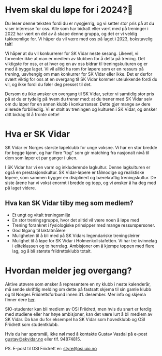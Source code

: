 # Hvem skal du løpe for i 2024?💞 

Du leser denne teksten fordi du er nysgjerrig, og vi setter stor pris på at du viser interesse for oss. Alle som har bidratt eller vært med på treninger i 2022 har vært en del av å skape denne gruppa, og det er vi veldig takknemlige for. Vi håper du vil være med oss på laget i 2023, bokstavelig talt!

Vi håper at du vil konkurrerer for SK Vidar neste sesong. Likevel, vi forventer ikke at man er medlem av klubben for å delta på trening. Det viktigste for oss, er at hver og en av oss bidrar til treningskulturen og er med å bygge laget. Vi vil alltid ha rom for løpere som er en ressurs på trening, uavhengig om man konkurrer for SK Vidar eller ikke. Det er derfor svært viktig for oss at en overgang til SK Vidar kommer utelukkende fordi du vil, og ikke fordi du føler deg presset til det. 

Dersom du ikke ønsker en overgang til SK Vidar, setter vi samtidig stor pris på at du er tydelig på hvem du trener med: at du trener med SK Vidar selv om du løper for en annen klubb i konkurranser. Dette gjør mange av dere allerede forbilledlig. Vi er stolt av treningen og kulturen i SK Vidar, og ønsker ditt bidrag til å fronte dette! 

# Hva er SK Vidar

SK Vidar er Norges største løpeklubb for unge voksne. Vi har en stor bredde for begge kjønn, og har flere “tog” som gir matching fra nasjonalt nivå til dem som løper et par ganger i uken. 

I SK Vidar har vi en varm og inkluderende lagkultur. Denne lagkulturen er også en prestasjonskultur. SK Vidar-løpere er tålmodige og realistiske løpere, som sammen bygger en disiplinert og bærekraftig treningskultur. De siste årene har vi vokst enormt i bredde og topp, og vi ønsker å ha deg med på laget videre. 

## Hva kan SK Vidar tilby meg som medlem?

* Et ungt og vitalt treningsmiljø 
* En stor treningsgruppe, hvor det alltid vil være noen å løpe med
* Trening forankret i fysiologiske prinsipper med mange ressurspersoner. 
* God tilgang til laktatmålere 
* Muligheten til å bli med på SK Vidars legendariske treningsleirer
* Mulighet til å løpe for SK Vidar i Holmenkollstafetten. Vi har tre kvinnelag i eliteklassen og to herrelag. Ambisjoner om å kjempe toppen med flere lag, og å bli største friidrettsklubb totalt.

# Hvordan melder jeg overgang?
Aktive utøvere som ønsker å representere en ny klubb i neste kalenderår, må sende skriftlig melding om dette på fastsatt skjema til sin gamle klubb og til Norges Friidrettsforbund innen 31. desember. Mer info og skjema finner dere [her](https://www.friidrett.no/aktivitet/representasjon/ordinare-overganger/).

SIO-studenter kan bli medlem av OSI Friidrett, men hvis du snart er ferdig med studiene eller har høye ambisjoner, kan det være lurt å bli medlem av SK Vidar. Da kan du for eksempel ha SK Vidar som hovedklubb og OSI Friidrett som studentklubb.

Hvis du har spørsmål, ikke nøl med å kontakte Gustav Vasdal på e-post gustav@skvidar.no eller tlf. 94874815.

PS. E-post til OSI Friidrett er: styre@osi.uio.no